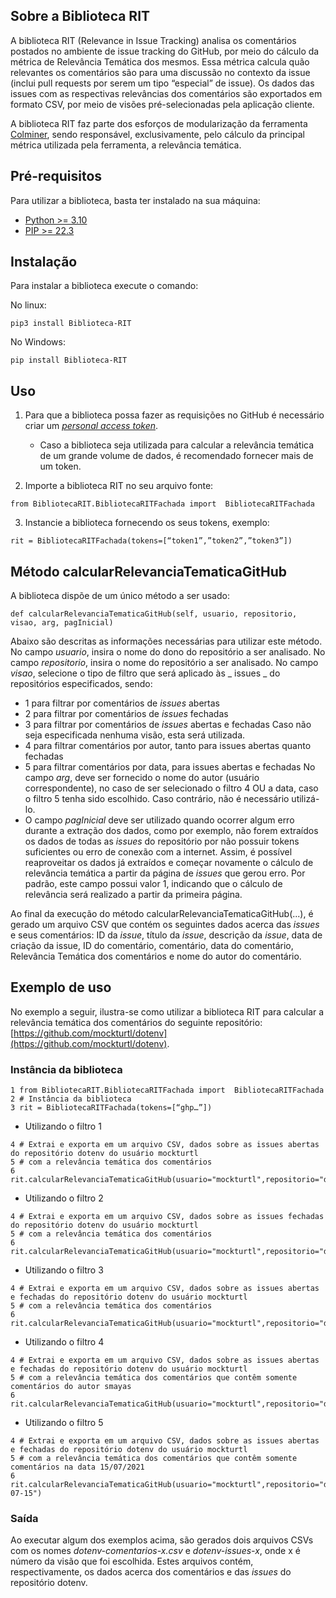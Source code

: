 ## Sobre a Biblioteca RIT

A biblioteca RIT (Relevance in Issue Tracking) analisa os comentários postados no ambiente de issue tracking do GitHub, por meio do cálculo da métrica de Relevância Temática dos mesmos. Essa métrica calcula quão relevantes os comentários são para uma discussão no contexto da issue (inclui pull requests por serem um tipo “especial” de issue). Os dados das issues com as respectivas relevâncias dos comentários são exportados em formato CSV, por meio de visões pré-selecionadas pela aplicação cliente. 

A biblioteca RIT faz parte dos esforços de modularização da ferramenta [Colminer](http://nupessc.caf.ufv.br/#/nupessc/projetos/colminer), sendo responsável, exclusivamente, pelo cálculo da principal métrica utilizada pela ferramenta, a relevância temática.

## Pré-requisitos
Para utilizar a biblioteca, basta ter instalado na sua máquina:
* [Python >= 3.10](https://www.python.org/downloads/)
* [PIP >= 22.3](https://www.makeuseof.com/tag/install-pip-for-python/)

## Instalação
Para instalar a biblioteca execute o comando:

No linux:

``` 
pip3 install Biblioteca-RIT
```

No Windows:
``` 
pip install Biblioteca-RIT
```
## Uso
1) Para que a biblioteca possa fazer as requisições no GitHub é necessário criar um [_personal access token_](https://docs.github.com/pt/authentication/keeping-your-account-and-data-secure/creating-a-personal-access-token).
    - Caso a biblioteca seja utilizada para calcular a relevância temática de um grande volume de dados, é recomendado fornecer mais de um token.

2) Importe a biblioteca RIT no seu arquivo fonte:
``` 
from BibliotecaRIT.BibliotecaRITFachada import  BibliotecaRITFachada
```
3) Instancie a biblioteca fornecendo os seus tokens, exemplo:
``` 
rit = BibliotecaRITFachada(tokens=[“token1”,”token2”,”token3”])
```
## Método calcularRelevanciaTematicaGitHub
A biblioteca dispõe de um único método a ser usado:
```
def calcularRelevanciaTematicaGitHub(self, usuario, repositorio, visao, arg, pagInicial)
```
Abaixo são descritas as informações necessárias para utilizar este método.
 No campo _usuario_, insira o  nome do dono do repositório a ser analisado.
 No campo _repositorio_, insira o nome do repositório a ser  analisado.
 No campo _visao_, selecione  o tipo de filtro que será aplicado às _ issues _ do repositórios especificados, sendo:  
* 1 para filtrar por comentários de _issues_ abertas
* 2 para filtrar por comentários de _issues_ fechadas
* 3 para filtrar por comentários de _issues_ abertas e fechadas
Caso não seja especificada nenhuma visão, esta será utilizada.
* 4 para filtrar comentários por  autor, tanto para issues abertas quanto  fechadas
* 5 para filtrar comentários por  data, para  issues abertas e fechadas
No campo _arg_, deve ser fornecido o nome do autor (usuário correspondente), no caso de ser  selecionado o filtro 4 OU a data, caso o filtro 5 tenha sido escolhido. Caso contrário, não é necessário utilizá-lo.
* O campo _pagInicial_ deve ser utilizado quando ocorrer algum erro durante a extração dos dados, como por exemplo, não forem extraídos os dados de todas as _issues_ do repositório por não possuir tokens suficientes ou erro de conexão com a internet. Assim, é possível reaproveitar os dados já extraídos e começar novamente o cálculo de relevância temática a partir da página de _issues_ que gerou erro. Por padrão, este campo possui valor 1, indicando que o cálculo de relevância será realizado a partir da primeira página.

Ao final da execução do método calcularRelevanciaTematicaGitHub(...), é gerado um arquivo CSV que contém os seguintes dados acerca das _issues_ e seus comentários: ID da _issue_, título da _issue_, descrição da _issue_, data de criação da issue, ID do comentário, comentário, data do comentário, Relevância Temática dos comentários e nome do autor do comentário.

## Exemplo de uso
No exemplo a seguir, ilustra-se como utilizar a biblioteca RIT para calcular a relevância temática dos comentários do seguinte repositório: [https://github.com/mockturtl/dotenv](https://github.com/mockturtl/dotenv).

### Instância da biblioteca

```
1 from BibliotecaRIT.BibliotecaRITFachada import  BibliotecaRITFachada
2 # Instância da biblioteca
3 rit = BibliotecaRITFachada(tokens=[“ghp…”])
````
- Utilizando o filtro 1

```
4 # Extrai e exporta em um arquivo CSV, dados sobre as issues abertas do repositório dotenv do usuário mockturtl
5 # com a relevância temática dos comentários
6 rit.calcularRelevanciaTematicaGitHub(usuario="mockturtl",repositorio="dotenv",visao=1)
```

- Utilizando o filtro 2
```
4 # Extrai e exporta em um arquivo CSV, dados sobre as issues fechadas do repositório dotenv do usuário mockturtl
5 # com a relevância temática dos comentários
6 rit.calcularRelevanciaTematicaGitHub(usuario="mockturtl",repositorio="dotenv",visao=2)
``` 
- Utilizando o filtro 3
```
4 # Extrai e exporta em um arquivo CSV, dados sobre as issues abertas e fechadas do repositório dotenv do usuário mockturtl
5 # com a relevância temática dos comentários
6 rit.calcularRelevanciaTematicaGitHub(usuario="mockturtl",repositorio="dotenv",visao=3)
```  
- Utilizando o filtro 4
```
4 # Extrai e exporta em um arquivo CSV, dados sobre as issues abertas e fechadas do repositório dotenv do usuário mockturtl 
5 # com a relevância temática dos comentários que contêm somente comentários do autor smayas
6 rit.calcularRelevanciaTematicaGitHub(usuario="mockturtl",repositorio="dotenv",visao=4,arg="smayas")
```
- Utilizando o filtro 5
```
4 # Extrai e exporta em um arquivo CSV, dados sobre as issues abertas e fechadas do repositório dotenv do usuário mockturtl
5 # com a relevância temática dos comentários que contêm somente comentários na data 15/07/2021
6 rit.calcularRelevanciaTematicaGitHub(usuario="mockturtl",repositorio="dotenv",visao=5,arg="2021-07-15")
``` 
### Saída
Ao executar algum dos exemplos acima, são gerados dois arquivos CSVs com os nomes _dotenv-comentarios-x.csv_ e _dotenv-issues-x_, onde x é número da visão que foi escolhida. Estes arquivos contém, respectivamente, os dados acerca dos comentários e das _issues_ do repositório dotenv.